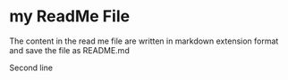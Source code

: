# my ReadMe File

The content in the read me file are written in markdown extension format and save the file as README.md

Second line
